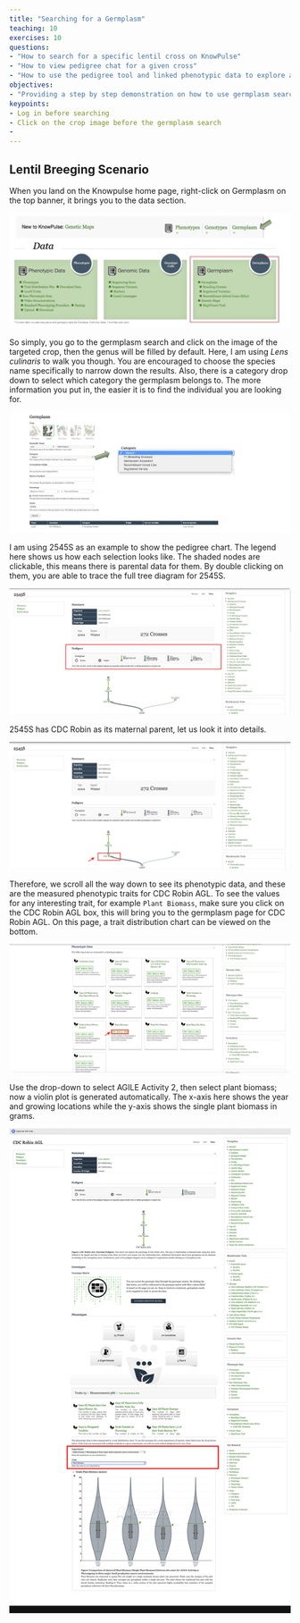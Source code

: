 ```yaml
---
title: "Searching for a Germplasm"
teaching: 10
exercises: 10
questions:
- "How to search for a specific lentil cross on KnowPulse"
- "How to view pedigree chat for a given cross"
- "How to use the pedigree tool and linked phenotypic data to explore a specific cross in the field"
objectives:
- "Providing a step by step demonstration on how to use germplasm search on KnowPulse"
keypoints:
- Log in before searching
- Click on the crop image before the germplasm search
- 
---
```

## Lentil Breeging Scenario
When you land on the Knowpulse home page, right-click on Germplasm on the top banner, it brings you to the data section. 

![Screenshot of main code listing](../fig/Searching-for-a-germplasm-1.png)



So simply, you go to the germplasm search and click on the image of the targeted crop, then the genus will be filled by default. Here, I am using *Lens culinaris* to walk you though. You are encouraged to choose the species name specifically to narrow down the results. Also, there is a category drop down to select which category the germplasm belongs to. The more information you put in, the easier it is to find the individual you are looking for.

![Screenshot of main code listing](../fig/Searching-for-a-germplasm-2.png)


I am using 2545S as an example to show the pedigree chart. The legend here shows us how each selection looks like. The shaded nodes are clickable, this means there is parental data for them. By double clicking on them, you are able to trace the full tree diagram for 2545S.

![Screenshot of main code listing](../fig/Searching-for-a-germplasm-3.png)

2545S has CDC Robin as its maternal parent, let us look it into details. 

![Screenshot of main code listing](../fig/Searching-for-a-germplasm-4.png)

Therefore, we scroll all the way down to see its phenotypic data, and these are the measured phenotypic traits for CDC Robin AGL. To see the values for any interesting trait, for example `Plant Biomass`, make sure you click on the CDC Robin AGL box, this will bring you to the germplasm page for CDC Robin AGL. On this page, a trait distribution chart can be viewed on the bottom.

![Screenshot of main code listing](../fig/Searching-for-a-germplasm-5.png)

Use the drop-down to select AGILE Activity 2, then select plant biomass; now a violin plot is generated automatically. The x-axis here shows the year and growing locations while the y-axis shows the single plant biomass in grams.

![Screenshot of main code listing](../fig/Searching-for-a-germplasm-6.png)

